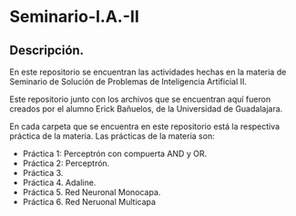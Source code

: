 # Seminario-I.A.-II

## Descripción.

En este repositorio se encuentran las actividades hechas en la materia de Seminario de Solución de Problemas de Inteligencia Artificial II.

Este repositorio junto con los archivos que se encuentran aquí fueron creados por el alumno Erick Bañuelos, de la Universidad de Guadalajara.

En cada carpeta que se encuentra en este repositorio está la respectiva práctica de la materia.
Las prácticas de la materia son:

 - Práctica 1: Perceptrón con compuerta AND y OR.
 - Práctica 2: Perceptrón.
 - Práctica 3.
 - Práctica 4. Adaline.
 - Práctica 5. Red Neuronal Monocapa.
 - Práctica 6. Red Neruonal Multicapa
